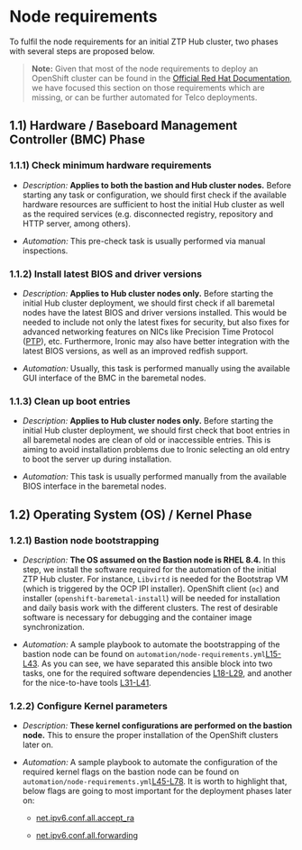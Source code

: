 # Node requirements

To fulfil the node requirements for an initial ZTP Hub cluster, two phases with several steps are proposed below.

> **Note:** Given that most of the node requirements to deploy an OpenShift cluster can be found in the [Official Red Hat Documentation](https://docs.openshift.com/container-platform/4.9/installing/installing_bare_metal_ipi/ipi-install-prerequisites.html#node-requirements_ipi-install-prerequisites), we have focused this section on those requirements which are missing, or can be further automated for Telco deployments.

## 1.1) Hardware / Baseboard Management Controller (BMC) Phase

### 1.1.1) Check minimum hardware requirements

- _Description:_ **Applies to both the bastion and Hub cluster nodes.** Before starting any task or configuration, we should first check if the available hardware resources are sufficient to host the initial Hub cluster as well as the required services (e.g. disconnected registry, repository and HTTP server, among others).

- _Automation:_ This pre-check task is usually performed via manual inspections.

### 1.1.2) Install latest BIOS and driver versions

- _Description:_ **Applies to Hub cluster nodes only.** Before starting the initial Hub cluster deployment, we should first check if all baremetal nodes have the latest BIOS and driver versions installed. This would be needed to include not only the latest fixes for security, but also fixes for advanced networking features on NICs like Precision Time Protocol ([PTP](https://en.wikipedia.org/wiki/Precision_Time_Protocol)), etc. Furthermore, Ironic may also have better integration with the latest BIOS versions, as well as an improved redfish support.

- _Automation:_ Usually, this task is performed manually using the available GUI interface of the BMC in the baremetal nodes.

### 1.1.3) Clean up boot entries

- _Description:_ **Applies to Hub cluster nodes only.** Before starting the initial Hub cluster deployment, we should first check that boot entries in all baremetal nodes are clean of old or inaccessible entries. This is aiming to avoid installation problems due to Ironic selecting an old entry to boot the server up during installation.

- _Automation:_ This task is usually performed manually from the available BIOS interface in the baremetal nodes.

## 1.2) Operating System (OS) / Kernel Phase

### 1.2.1) Bastion node bootstrapping

- _Description:_ **The OS assumed on the Bastion node is RHEL 8.4.** In this step, we install the software required for the automation of the initial ZTP Hub cluster. For instance, `Libvirtd` is needed for the Bootstrap VM (which is triggered by the OCP IPI installer). OpenShift client (`oc`) and installer (`openshift-baremetal-install`) will be needed for installation and daily basis work with the different clusters. The rest of desirable software is necessary for debugging and the container image synchronization.

- _Automation:_ A sample playbook to automate the bootstrapping of the bastion node can be found on `automation/node-requirements.yml`[L15-L43](https://github.com/leo8a/ztp-hub-automation/blob/main/automation/node-requirements.yml#L15-L43). As you can see, we have separated this ansible block into two tasks, one for the required software dependencies [L18-L29](https://github.com/leo8a/ztp-hub-automation/blob/main/automation/node-requirements.yml#L15-L43), and another for the nice-to-have tools [L31-L41](https://github.com/leo8a/ztp-hub-automation/blob/main/automation/node-requirements.yml#L15-L43).

### 1.2.2) Configure Kernel parameters

- _Description:_ **These kernel configurations are performed on the bastion node.** This to ensure the proper installation of the OpenShift clusters later on.

- _Automation:_ A sample playbook to automate the configuration of the required kernel flags on the bastion node can be found on `automation/node-requirements.yml`[L45-L78](https://github.com/leo8a/ztp-hub-automation/blob/main/automation/node-requirements.yml#L45-L78). It is worth to highlight that, below flags are going to most important for the deployment phases later on:

    - [net.ipv6.conf.all.accept_ra](https://github.com/leo8a/ztp-hub-automation/blob/main/automation/node-requirements.yml#L50)

    - [net.ipv6.conf.all.forwarding](https://github.com/leo8a/ztp-hub-automation/blob/main/automation/node-requirements.yml#L56)
